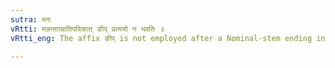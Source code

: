 ```yaml
---
sutra: मनः
vRtti: मन्नन्तात्प्रातिपदिकात् ङीप् प्रत्ययो न भवति ॥
vRtti_eng: The affix ङीप् is not employed after a Nominal-stem ending in the syllable मन् ॥

---
```

